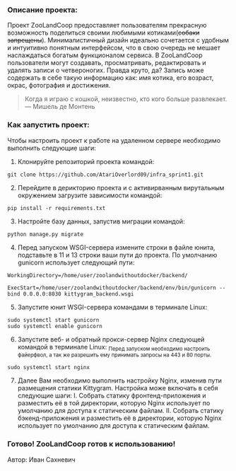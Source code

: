 ### Описание проекта:

Проект ZooLandCoop предоставляет пользователям прекрасную возможность поделиться своими любимыми котиками(~~собаки запрещены~~).
Минималистичный дизайн идеально сочетается с удобным и интуитивно понятным интерфейсом, что в свою очередь не мешает наслаждаться богатым функционалом сервиса.
В ZooLandCoop пользователи могут создавать, просматривать, редактировать и удалять записи о четвероногих. Правда круто, да?
Запись може содержать в себе такую информацию как: имя котика, его возраст, окрас, фотография и достижения. 

> Когда я играю с кошкой, неизвестно, кто кого больше развлекает.
  	— Мишель де Монтень

### Как запустить проект:

Чтобы настроить проект к работе на удаленном сервере необходимо выполнить следующие шаги:

1. Клонируйте репозиторий проекта командой:
```
git clone https://github.com/AtariOverlord09/infra_sprint1.git
```


2. Перейдите в дерикторию проекта и с активирванным вирутальным окружением загрузите зависимости командой:
```
pip install -r requirements.txt
```


3. Настройте базу данных, запустив миграции командой:
```
python manage.py migrate
```


4. Перед запуском WSGI-сервера измените строки в файле юнита, подставьте в 11 и 13 строки ваши пути до проекта. 
По умолчанию gunicorn использует следующий пути:
```
WorkingDirectory=/home/user/zoolandwithoutdocker/backend/

ExecStart=/home/user/zoolandwithoutdocker/backend/env/bin/gunicorn --bind 0.0.0.0:8030 kittygram_backend.wsgi
```


5. Запустите юнит WSGI-сервера командами в терминале Linux:
```
sudo systemctl start gunicorn
sudo systemctl enable gunicorn 
```


6. Запустите веб- и обратный прокси-сервер Nginx следующей командой в терминале Linux:
<sub>Перед запуском необходимо настроить файерфвол, а так же разрешить ему принимать запросы на 443 и 80 порты.<sub>
```
sudo systemctl start nginx 
```
  

7. Далее Вам необходимо выполнить настройку Nginx, изменив пути размещения статики Kittygram.
   Настройка може включать в себя следующие шаги:
    I. Собрать статику фронтенд-приложения и разместить её в той директории, которую Nginx использует по умолчанию для доступа к статическим файлам.
    II. Собрать статику бэкенд-приложения и разместить её в директории, которую Nginx использует по умолчанию для доступа к статическим файлам.
 
### Готово! ZooLandCoop готов к использованию!


Автор:
Иван Сахневич
